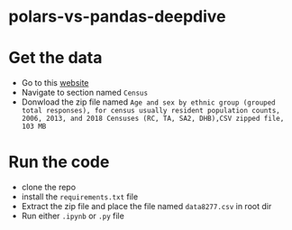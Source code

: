 # polars-vs-pandas-deepdive

# Get the data

- Go to this [website](https://www.stats.govt.nz/large-datasets/csv-files-for-download/)
- Navigate to section named `Census`
- Donwload the zip file named `Age and sex by ethnic group (grouped total responses), for census usually resident population counts, 2006, 2013, and 2018 Censuses (RC, TA, SA2, DHB),CSV zipped file, 103 MB`

# Run the code

- clone the repo
- install the `requirements.txt` file
- Extract the zip file and place the file named `data8277.csv` in root dir
- Run either `.ipynb` or `.py` file